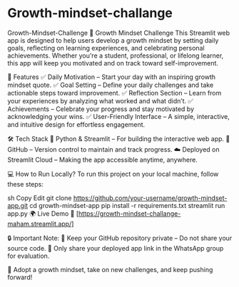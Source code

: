 # Growth-mindset-challange
Growth-Mindset-Challenge
🚀 Growth Mindset Challenge This Streamlit web app is designed to help users develop a growth mindset by setting daily goals, reflecting on learning experiences, and celebrating personal achievements. Whether you're a student, professional, or lifelong learner, this app will keep you motivated and on track toward self-improvement.

📌 Features ✅ Daily Motivation – Start your day with an inspiring growth mindset quote. ✅ Goal Setting – Define your daily challenges and take actionable steps toward improvement. ✅ Reflection Section – Learn from your experiences by analyzing what worked and what didn’t. ✅ Achievements – Celebrate your progress and stay motivated by acknowledging your wins. ✅ User-Friendly Interface – A simple, interactive, and intuitive design for effortless engagement.

🛠 Tech Stack 🚀 Python & Streamlit – For building the interactive web app. 🔗 GitHub – Version control to maintain and track progress. ☁️ Deployed on Streamlit Cloud – Making the app accessible anytime, anywhere.

💻 How to Run Locally? To run this project on your local machine, follow these steps:

sh Copy Edit git clone https://github.com/your-username/growth-mindset-app.git cd growth-mindset-app pip install -r requirements.txt streamlit run app.py 🌍 Live Demo 🔗 [https://growth-mindset-challange-maham.streamlit.app/] 

🔒 Important Note: 🚨 Keep your GitHub repository private – Do not share your source code. 📢 Only share your deployed app link in the WhatsApp group for evaluation.

🌟 Adopt a growth mindset, take on new challenges, and keep pushing forward!
